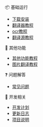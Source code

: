 
📦 基础运行
- [下载安装](/5.0/basic/start)
- [翻译器教程](/5.0/basic/dangotranslator)
- [ocr教程](/5.0/basic/ocr)
- [翻译源教程](/5.0/basic/translate)


🍭 其他功能
- [其他功能教程](/5.0/basic/else)
- [图片翻译教程](/5.0/basic/manga)

❓ 问题解答
- [常见问题](/5.0/FAQ/faq)

🐛 开发相关
- [开发计划](/5.0/develop/plan)
- [更新日志](/5.0/develop/changelog)
- [项目说明](/5.0/develop/technology)